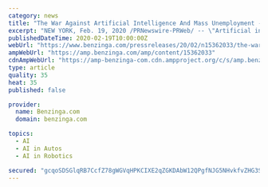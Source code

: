 ```yaml
---
category: news
title: "The War Against Artificial Intelligence And Mass Unemployment - Do 'Nootropic' Brain Supplements Hold The Answer?"
excerpt: "NEW YORK, Feb. 19, 2020 /PRNewswire-PRWeb/ -- \"Artificial intelligence will soon leave people displaced and needing to find a new way to put food on the table and it will likely be you.\" - Archie Marks,"
publishedDateTime: 2020-02-19T10:00:00Z
webUrl: "https://www.benzinga.com/pressreleases/20/02/n15362033/the-war-against-artificial-intelligence-and-mass-unemployment-do-nootropic-brain-supplements-hold-"
ampWebUrl: "https://amp.benzinga.com/amp/content/15362033"
cdnAmpWebUrl: "https://amp-benzinga-com.cdn.ampproject.org/c/s/amp.benzinga.com/amp/content/15362033"
type: article
quality: 35
heat: 35
published: false

provider:
  name: Benzinga.com
  domain: benzinga.com

topics:
  - AI
  - AI in Autos
  - AI in Robotics

secured: "gcqoSDSGlqRB7CcfZ78gWGVqHPKCIXE2qZGKDAbW12QPgfNJG5NHvkfvZHG3STP+LZ/ypPw6JfJz1DNX75wyXp9OtftzPOHcDsfFVwnMqe8W67XHeJ4az1j9EDfmTAmHVLgpfhK53f2fJK447Tl5eMTw2AyI52opY6kCT04gHdwrBNfTGWMQn909tZ1rT80/1jnh8O9UQzC1Fx5thyhe/1DjHeVIALlqC4ty1eAwYanKJm012nc2J7lMrJfRu+yf3mlgSIDDrlwLP/QnLvXGv0xcrD6da+8I/5aeimNxF5sCSfqLBQopQ/eslUm05cph;BwSVCJk3nHie/wWVcCjj6Q=="
---
```


